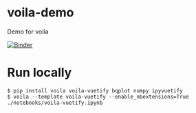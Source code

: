 # voila-demo
Demo for voila

[![Binder](https://mybinder.org/badge_logo.svg)](https://mybinder.org/v2/gh/maartenbreddels/voila-demo/master?urlpath=voila%2Frender%2Fvoila-vuetify.ipynb)


# Run locally
```
$ pip install voila voila-vuetify bqplot numpy ipyvuetify
$ voila --template voila-vuetify --enable_nbextensions=True ./notebooks/voila-vuetify.ipynb
```
